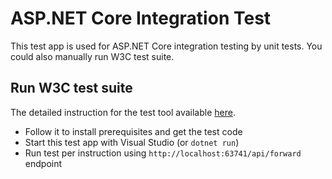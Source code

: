 # ASP.NET Core Integration Test

This test app is used for ASP.NET Core integration testing by unit tests. You could also manually run W3C test suite.

## Run W3C test suite

The detailed instruction for the test tool available [here](https://github.com/w3c/trace-context/tree/master/test).

* Follow it to install prerequisites and get the test code
* Start this test app with Visual Studio (or `dotnet run`)
* Run test per instruction using `http://localhost:63741/api/forward` endpoint

